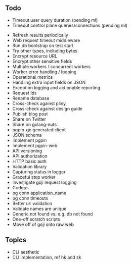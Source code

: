 ## Todo

- Timeout user query duration (pending ml)
- Timeout control plane queries/connections (pending ml)
* Refresh results periodically
* Web request timeout middleware
* Run db bootstrap on test start
* Try other types, including bytes
* Encrypt resource URL
* Encrypt other sensitive fields
* Multiple workers / concurrent workers
* Worker error handling / looping
* Operational metrics
* Handling extra input fields on JSON
* Exception logging and actionable reporting
* Request Ids
* Rename database
* Cross-check against pliny
* Cross-check against design guide
* Publish blog post
* Share on Twitter
* Share on golang-nuts
* pgpin-go generated client
* JSON schema
* Implement pgpin
* Implement pgpin-web
* API versioning
* API authorization
* HTTP basic auth
* Validation library
* Capturing status in logger
* Graceful stop worker
* Investigate goji request logging
* Godeps 
* pg conn application_name
* pg conn timeouts
* Better url validation
* Validate names are unique
* Generic not found vs. e.g. db not found
* One-off scratch scripts
* Move off of goji onto raw web

## Topics

* CLI aesthetic
* CLI implementation, ref hk and zk
